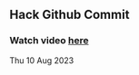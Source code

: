 
 ## Hack Github Commit 
 ### Watch video <a href="https://www.youtube.com">here</a> 
 Thu 10 Aug 2023 
